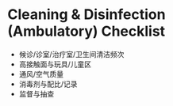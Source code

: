 # Cleaning & Disinfection (Ambulatory) Checklist

- 候诊/诊室/治疗室/卫生间清洁频次
- 高接触面与玩具/儿童区
- 通风/空气质量
- 消毒剂与配比/记录
- 监督与抽查
